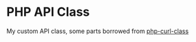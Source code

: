 # PHP API Class
My custom API class, some parts borrowed from [php-curl-class](https://github.com/php-curl-class/php-curl-class)
